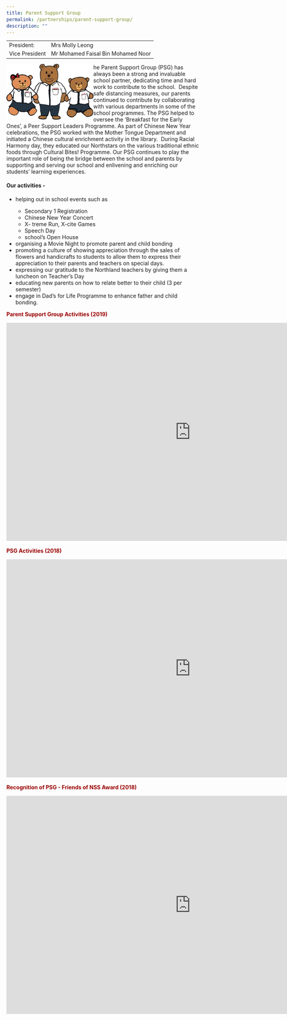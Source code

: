 ```yaml
---
title: Parent Support Group
permalink: /partnerships/parent-support-group/
description: ""
---
```

<table>
<tbody>
<tr>
<td>President:</td>
<td>Mrs Molly Leong</td>
</tr>
<tr>
<td>Vice President</td>
<td>Mr Mohamed Faisal Bin Mohamed Noor</td>
</tr>
</tbody>
</table>
<img style="width: 45%;" src="/images/psg.jpg" align = "left" />
<p>he Parent Support Group (PSG) has always been a strong and invaluable school partner, dedicating time and hard work to contribute to the school.&nbsp; Despite safe distancing measures, our parents continued to contribute by collaborating with various departments in some of the school programmes. The PSG helped to oversee the &lsquo;Breakfast for the Early Ones&rsquo;, a Peer Support Leaders Programme. As part of Chinese New Year celebrations, the PSG worked with the Mother Tongue Department and initiated a Chinese cultural enrichment activity in the library.&nbsp; During Racial Harmony day, they educated our Northstars on the various traditional ethnic foods through Cultural Bites! Programme. Our PSG continues to play the important role of being the bridge between the school and parents by supporting and serving our school and enlivening and enriching our students&rsquo; learning experiences.</p>
<h4><strong>Our activities -&nbsp;</strong></h4>
<ul>
<li>helping out in school events such as</li>
<ul>
<li>Secondary 1 Registration</li>
<li>Chinese New Year Concert</li>
<li>X- treme Run, X-cite Games</li>
<li>Speech Day&nbsp;</li>
<li>school&rsquo;s Open House</li>
</ul>
<li>organising a Movie Night to promote parent and child bonding</li>
<li>promoting a culture of showing appreciation through the sales of flowers and handicrafts to students to allow them to express their appreciation to their parents and teachers on special days.&nbsp;</li>
<li>expressing our gratitude to the Northland teachers by giving them a luncheon on Teacher&rsquo;s Day</li>
<li>educating new parents on how to relate better to their child (3 per semester)</li>
<li>engage in Dad&rsquo;s for Life Programme to enhance father and child bonding.</li>
</ul>
<p><strong><span style="color: #990000;">Parent Support Group Activities (2019)</span></strong></p>
<iframe src="https://docs.google.com/presentation/d/e/2PACX-1vR0iit1uZBpM43M3ofXFbEjRI9kWcTQebJMbEddkNpsu96zd04q0nS8cAdcKAIXFE3bKA4ZDy_pn_zG/embed?start=false&loop=false&delayms=10000" frameborder="0" width="960" height="569" allowfullscreen="true"></iframe>
<p><span style="color: #990000;"><strong>PSG Activities (2018)</strong></span></p>
<iframe src="https://docs.google.com/presentation/d/e/2PACX-1vRDcaK3h5y0L6BNPX-Ey6Ig_Wl0DoWVq-H1Fh0wVPhX0a9cCvx5PDE2l7NpcAq2GktwnFbdXdF8nZDR/embed?start=false&loop=false&delayms=10000" frameborder="0" width="960" height="569" allowfullscreen="true"></iframe>
<p><strong><span style="color: #990000;">Recognition of PSG - Friends of NSS Award (2018)</span></strong></p>
<iframe src="https://docs.google.com/presentation/d/e/2PACX-1vRR1s1F842tUmBs6lJ9op0Krc8Z1R26R74s-cpCFDvfZeY6PJ-s-s1FiKEOvEaWWjKDWKDk88NVqBB_/embed?start=false&loop=false&delayms=10000" frameborder="0" width="960" height="569" allowfullscreen="true"></iframe>